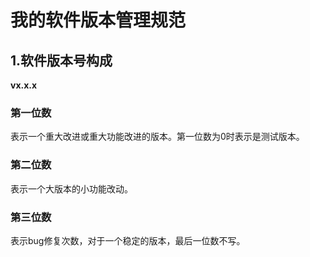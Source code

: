 # 我的软件版本管理规范

## 1.软件版本号构成

**vx.x.x**  

### 第一位数

表示一个重大改进或重大功能改进的版本。第一位数为0时表示是测试版本。  

### 第二位数

表示一个大版本的小功能改动。  

### 第三位数

表示bug修复次数，对于一个稳定的版本，最后一位数不写。
